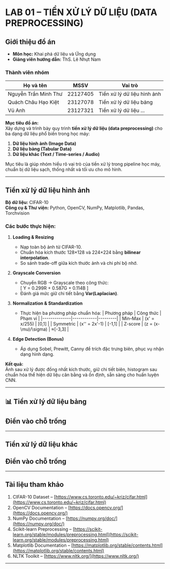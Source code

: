 # **LAB 01 – TIỀN XỬ LÝ DỮ LIỆU (DATA PREPROCESSING)**

## **Giới thiệu đồ án**
- **Môn học:** Khai phá dữ liệu và Ứng dụng  
- **Giảng viên hướng dẫn:** ThS. Lê Nhựt Nam  

### **Thành viên nhóm**
| Họ và tên            | MSSV     | Vai trò |
|----------------------|----------|----------|
| Nguyễn Trần Minh Thư | 22127405 | Tiền xử lý dữ liệu hình ảnh |
| Quách Châu Hạo Kiệt  | 23127078 | Tiền xử lý dữ liệu bảng |
| Vũ Anh               | 23127321 | Tiền xử lý dữ liệu ... |

**Mục tiêu đồ án:**  
Xây dựng và trình bày quy trình **tiền xử lý dữ liệu (data preprocessing)** cho ba dạng dữ liệu phổ biến trong học máy:  
1. **Dữ liệu hình ảnh (Image Data)**  
2. **Dữ liệu bảng (Tabular Data)**  
3. **Dữ liệu khác (Text / Time-series / Audio)**  

Mục tiêu là giúp nhóm hiểu rõ vai trò của tiền xử lý trong pipeline học máy, chuẩn bị dữ liệu sạch, thống nhất và tối ưu cho mô hình.

---

## **Tiền xử lý dữ liệu hình ảnh**
**Bộ dữ liệu:** CIFAR-10  
**Công cụ & Thư viện:** Python, OpenCV, NumPy, Matplotlib, Pandas, Torchvision  

### Các bước thực hiện:
1. **Loading & Resizing**  
   - Nạp toàn bộ ảnh từ CIFAR-10.  
   - Chuẩn hóa kích thước 128×128 và 224×224 bằng **bilinear interpolation**.  
   - So sánh trade-off giữa kích thước ảnh và chi phí bộ nhớ.  

2. **Grayscale Conversion**  
   - Chuyển RGB → Grayscale theo công thức:  
     \[ Y = 0.299R + 0.587G + 0.114B \]
   - Đánh giá mức giữ chi tiết bằng **Var(Laplacian)**.  

3. **Normalization & Standardization**  
   - Thực hiện ba phương pháp chuẩn hóa:
     | Phương pháp | Công thức | Phạm vi |
     |--------------|------------|---------|
     | Min–Max | \(x' = x/255\) | [0,1] |
     | Symmetric | \(x'' = 2x'-1\) | [-1,1] |
     | Z-score | \(z = (x-\mu)/\sigma\) | ≈[-3,3] |

4. **Edge Detection (Bonus)**  
   - Áp dụng Sobel, Prewitt, Canny để trích đặc trưng biên, phục vụ nhận dạng hình dạng.  

**Kết quả:**  
Ảnh sau xử lý được đồng nhất kích thước, giữ chi tiết biên, histogram sau chuẩn hóa thể hiện dữ liệu cân bằng và ổn định, sẵn sàng cho huấn luyện CNN.

---

## 📊 **Tiền xử lý dữ liệu bảng**

## Điền vào chỗ trống

---

## **Tiền xử lý dữ liệu khác**

## Điền vào chỗ trống

---

## **Tài liệu tham khảo**
1. CIFAR-10 Dataset – [https://www.cs.toronto.edu/~kriz/cifar.html](https://www.cs.toronto.edu/~kriz/cifar.html)  
2. OpenCV Documentation – [https://docs.opencv.org/](https://docs.opencv.org/)  
3. NumPy Documentation – [https://numpy.org/doc/](https://numpy.org/doc/)  
4. Scikit-learn Preprocessing – [https://scikit-learn.org/stable/modules/preprocessing.html](https://scikit-learn.org/stable/modules/preprocessing.html)  
5. Matplotlib Documentation – [https://matplotlib.org/stable/contents.html](https://matplotlib.org/stable/contents.html)  
6. NLTK Toolkit – [https://www.nltk.org/](https://www.nltk.org/)  

---
